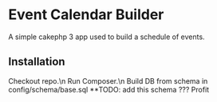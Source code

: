# Event Calendar Builder

A simple cakephp 3 app used to build a schedule of events.

## Installation

Checkout repo.\n
Run Composer.\n
Build DB from schema in config/schema/base.sql **TODO: add this schema
???
Profit